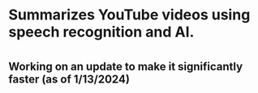 # Summarizes YouTube videos using speech recognition and AI.
#
## Working on an update to make it significantly faster (as of 1/13/2024)